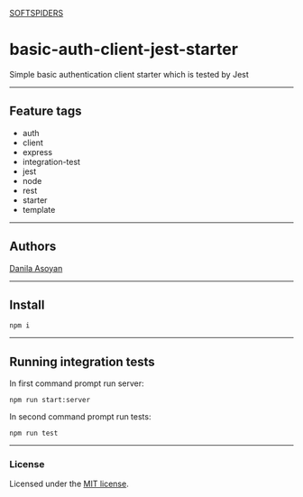 [SOFTSPIDERS](https://github.com/softspiders/softspiders)

# basic-auth-client-jest-starter

Simple basic authentication client starter which is tested by Jest

---

## Feature tags

- auth
- client
- express
- integration-test
- jest
- node
- rest
- starter
- template

---

## Authors

[Danila Asoyan](https://github.com/Danilkashtan)

---

## Install

```
npm i
```

---

## Running integration tests

In first command prompt run server: 

```
npm run start:server
```

In second command prompt run tests:

```
npm run test
```

---

### License

Licensed under the [MIT license](./LICENSE). 
